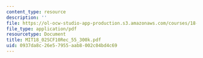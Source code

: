 ```yaml
---
content_type: resource
description: ''
file: https://ol-ocw-studio-app-production.s3.amazonaws.com/courses/18-02sc-multivariable-calculus-fall-2010/0937da8c26e57955aab8002c04bd4c69_MIT18_02SCF10Rec_55_300k.pdf
file_type: application/pdf
resourcetype: Document
title: MIT18_02SCF10Rec_55_300k.pdf
uid: 0937da8c-26e5-7955-aab8-002c04bd4c69
---
```

